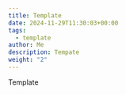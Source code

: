 ```yaml
---
title: Template
date: 2024-11-29T11:30:03+00:00
tags:
  - template
author: Me
description: Tempate
weight: "2"
---
```

Template